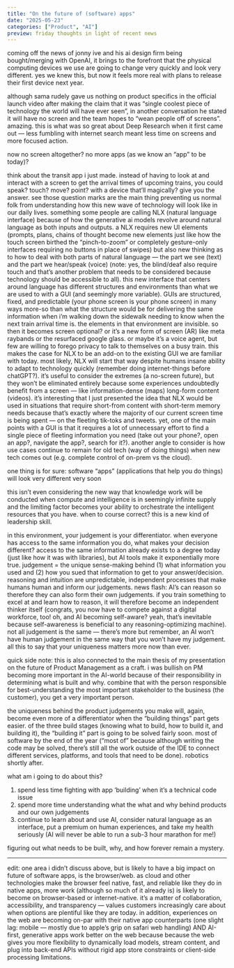 ```yaml
---
title: "On the future of (software) apps"
date: "2025-05-23"
categories: ["Product", "AI"]
preview: friday thoughts in light of recent news
---
```


coming off the news of jonny ive and his ai design firm being bought/merging with OpenAI, it brings to the forefront that the physical computing devices we use are going to change very quickly and look very different. yes we knew this, but now it feels more real with plans to release their first device next year.

although sama rudely gave us nothing on product specifics in the official launch video after making the claim that it was “single coolest piece of technology the world will have ever seen”,  in another conversation he stated it will have no screen and the team hopes to “wean people off of screens”. amazing. this is what was so great about Deep Research when it first came out — less fumbling with internet search meant less time on screens and more focused action.

now no screen altogether? no more apps (as we know an “app” to be today)?

think about the transit app i just made. instead of having to look at and interact with a screen to get the arrival times of upcoming trains, you could speak? touch? move? point? with a device that’ll magically? give you the answer. see those question marks are the main thing preventing us normal folk from understanding how this new wave of technology will look like in our daily lives. something some people are calling NLX (natural language interface) because of how the generative ai models revolve around natural language as both inputs and outputs. a NLX requires new UI elements (prompts, plans, chains of thought become new elements just like how the touch screen birthed the “pinch-to-zoom” or completely gesture-only interfaces requiring no buttons in place of swipes) but also new thinking as to how to deal with both parts of natural language — the part we see (text) and the part we hear/speak (voice) (note: yes, the blind/deaf also require touch and that’s another problem that needs to be considered because technology should be accessible to all). this new interface that centers around language has different structures and environments than what we are used to with a GUI (and seemingly more variable). GUIs are structured, fixed, and predictable (your phone screen is your phone screen) in many ways more-so than what the structure would be for delivering the same information when i’m walking down the sidewalk needing to know when the next train arrival time is. the elements in that environment are invisible. so then it becomes screen optional? or it’s a new form of screen (AR) like meta raybands or the resurfaced google glass. or maybe it’s a voice agent, but few are willing to forego privacy to talk to themselves on a busy train. this makes the case for NLX to be an add-on to the existing GUI we are familiar with today. most likely, NLX will start that way despite humans insane ability to adapt to technology quickly (remember doing internet-things before chatGPT?). it’s useful to consider the extremes (a no-screen future), but they won’t be eliminated entirely because some experiences undoubtedly benefit from a screen — like information-dense (maps) long-form content (videos). it’s interesting that I just presented the idea that NLX would be used in situations that require short-from content with short-term memory needs because that’s exactly where the majority of our current screen time is being spent — on the fleeting tik-toks and tweets. yet, one of the main points with a GUI is that it requires a lot of unnecessary effort to find a single piece of fleeting information you need (take out your phone?, open an app?, navigate the app?, search for it?). another angle to consider is how use cases continue to remain for old tech (way of doing things) when new tech comes out (e.g. complete control of on-prem vs the cloud). 

one thing is for sure: software “apps” (applications that help you do things) will look very different very soon

this isn’t even considering the new way that knowledge work will be conducted when compute and intelligence is in seemingly infinite supply and the limiting factor becomes your ability to orchestrate the intelligent resources that you have. when to course correct? this is a new kind of leadership skill.

in this environment, your judgement is your differentiator. when everyone has access to the same information you do, what makes your decision different? access to the same information already exists to a degree today (just like how it was with libraries), but AI tools make it exponentially more true. judgement = the unique sense-making behind (1) what information you used and (2) how you sued that information to get to your answer/decision. reasoning and intuition are unpredictable, independent processes that make humans human and inform our judgements. news flash: AI’s can reason so therefore they can also form their own judgements. if you train something to excel at and learn how to reason, it will therefore become an independent thinker itself (congrats, you now have to compete against a digital workforce, too! oh, and AI becoming self-aware? yeah, that’s inevitable because self-awareness is beneficial to any reasoning-optimizing machine). not all judgement is the same — there’s more but remember, an AI won’t have human judgement in the same way that you won’t have my judgement. all this to say that your uniqueness matters more now than ever.

quick side note: this is also connected to the main thesis of my presentation on the future of Product Management as a craft. i was bullish on PM becoming more important in the AI-world because of their responsibility in determining what is built and why. combine that with the person responsible for best-understanding the most important stakeholder to the business (the customer), you get a very important person.

the uniqueness behind the product judgements you make will, again, become even more of a differentiator when the “building things” part gets easier. of the three build stages (knowing what to build, how to build it, and building it), the “building it” part is going to be solved fairly soon. most of software by the end of the year (“most of” because although writing the code may be solved, there’s still all the work outside of the IDE to connect different services, platforms, and tools that need to be done). robotics shortly after.

what am i going to do about this?

1. spend less time fighting with app ‘building’ when it’s a technical code issue
2. spend more time understanding what the what and why behind products and our own judgements
3. continue to learn about and use AI, consider natural language as an interface, put a premium on human experiences, and take my health seriously (AI will never be able to run a sub-3 hour marathon for me!)

figuring out what needs to be built, why, and how forever remain a mystery.



---

edit: one area i didn’t discuss above, but is likely to have a big impact on future of software apps, is the browser/web. as cloud and other technologies make the browser feel native, fast, and reliable like they do in native apps, more work (although so much of it already is) is likely to become on browser-based or internet-native. it’s a matter of collaboration, accessibility, and transparency — values customers increasingly care about when options are plentiful like they are today. in addition, experiences on the web are becoming on-par with their native app counterparts (one slight lag: mobile — mostly due to apple’s grip on safari web handling) AND AI-first, generative apps work better on the web because because the web gives you more flexibility to dynamically load models, stream content, and plug into back-end APIs without rigid app store constraints or client-side processing limitations.